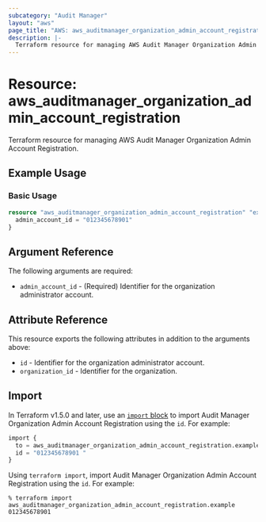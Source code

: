 ```yaml
---
subcategory: "Audit Manager"
layout: "aws"
page_title: "AWS: aws_auditmanager_organization_admin_account_registration"
description: |-
  Terraform resource for managing AWS Audit Manager Organization Admin Account Registration.
---
```


# Resource: aws_auditmanager_organization_admin_account_registration

Terraform resource for managing AWS Audit Manager Organization Admin Account Registration.

## Example Usage

### Basic Usage

```terraform
resource "aws_auditmanager_organization_admin_account_registration" "example" {
  admin_account_id = "012345678901"
}
```

## Argument Reference

The following arguments are required:

* `admin_account_id` - (Required) Identifier for the organization administrator account.

## Attribute Reference

This resource exports the following attributes in addition to the arguments above:

* `id` - Identifier for the organization administrator account.
* `organization_id` - Identifier for the organization.

## Import

In Terraform v1.5.0 and later, use an [`import` block](https://developer.hashicorp.com/terraform/language/import) to import Audit Manager Organization Admin Account Registration using the `id`. For example:

```terraform
import {
  to = aws_auditmanager_organization_admin_account_registration.example
  id = "012345678901 "
}
```

Using `terraform import`, import Audit Manager Organization Admin Account Registration using the `id`. For example:

```console
% terraform import aws_auditmanager_organization_admin_account_registration.example 012345678901 
```
